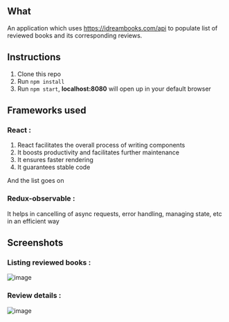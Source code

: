 ## What

An application which uses https://idreambooks.com/api to populate list of reviewed books and its corresponding reviews.

## Instructions

1.  Clone this repo
2.  Run `npm install`
3.  Run `npm start`, **localhost:8080** will open up in your default browser

## Frameworks used

### React : 

 1. React facilitates the overall process of writing components
 2. It boosts productivity and facilitates further maintenance 
 3. It ensures faster rendering
 4. It guarantees stable code

 And the list goes on


### Redux-observable : 

 It helps in cancelling of async requests, error handling, managing state, etc in an efficient way

## Screenshots

### Listing reviewed books :

![image](https://res.cloudinary.com/shreyas/image/upload/v1548686184/Screenshot_2019-01-28_at_8.05.58_PM_faf02q.png)

### Review details :

![image](https://res.cloudinary.com/shreyas/image/upload/v1548685865/Screenshot_2019-01-28_at_8.00.35_PM_sal1py.png)
 




